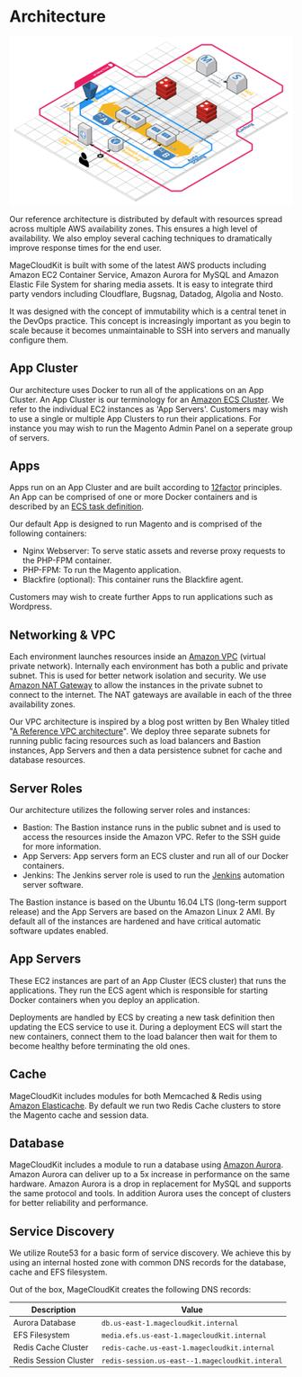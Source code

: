 # Architecture

![MageCloudKit Reference Architecture](reference_architecture.png)

Our reference architecture is distributed by default with resources spread across multiple AWS availability zones. 
This ensures a high level of availability. We also employ several caching techniques to dramatically improve response
times for the end user.

MageCloudKit is built with some of the latest AWS products including Amazon EC2 Container Service, Amazon Aurora
for MySQL and Amazon Elastic File System for sharing media assets. It is easy to integrate third party vendors
including Cloudflare, Bugsnag, Datadog, Algolia and Nosto.

It was designed with the concept of immutability which is a central tenet in the DevOps practice. This concept is
increasingly important as you begin to scale because it becomes unmaintainable to SSH into servers and manually
configure them.

## App Cluster

Our architecture uses Docker to run all of the applications on an App Cluster. An App Cluster is our terminology 
for an [Amazon ECS Cluster][0]. We refer to the individual EC2 instances as 'App Servers'. Customers may wish to
use a single or multiple App Clusters to run their applications. For instance you may wish to run the Magento Admin
Panel on a seperate group of servers.

## Apps

Apps run on an App Cluster and are built according to [12factor][6] principles. An App can be comprised of one or
more Docker containers and is described by an [ECS task definition][7].

Our default App is designed to run Magento and is comprised of the following containers:

 * Nginx Webserver: To serve static assets and reverse proxy requests to the PHP-FPM container.
 * PHP-FPM: To run the Magento application.
 * Blackfire (optional): This container runs the Blackfire agent.

Customers may wish to create further Apps to run applications such as Wordpress.

## Networking & VPC

Each environment launches resources inside an [Amazon VPC][1] (virtual private network). Internally each environment
has both a public and private subnet. This is used for better network isolation and security. We use
[Amazon NAT Gateway][2] to allow the instances in the private subnet to connect to the internet. The NAT gateways
are available in each of the three availability zones.

Our VPC architecture is inspired by a blog post written by Ben Whaley titled "[A Reference VPC architecture][8]".
We deploy three separate subnets for running public facing resources such as load balancers and Bastion instances,
App Servers and then a data persistence subnet for cache and database resources.

## Server Roles

Our architecture utilizes the following server roles and instances:

 * Bastion: The Bastion instance runs in the public subnet and is used to access the resources inside the Amazon
 VPC. Refer to the SSH guide for more information.
 * App Servers: App servers form an ECS cluster and run all of our Docker containers.
 * Jenkins: The Jenkins server role is used to run the [Jenkins][3] automation server software.

The Bastion instance is based on the Ubuntu 16.04 LTS (long-term support release) and the App Servers are based on 
the Amazon Linux 2 AMI. By default all of the instances are hardened and have critical automatic software updates
enabled.

## App Servers

These EC2 instances are part of an App Cluster (ECS cluster) that runs the applications. They run the ECS agent
which is responsible for starting Docker containers when you deploy an application.

Deployments are handled by ECS by creating a new task definition then updating the ECS service to use it. During a
deployment ECS will start the new containers, connect them to the load balancer then wait for them to become
healthy before terminating the old ones.

## Cache

MageCloudKit includes modules for both Memcached & Redis using [Amazon Elasticache][4]. By default we run
two Redis Cache clusters to store the Magento cache and session data.

## Database

MageCloudKit includes a module to run a database using [Amazon Aurora][5]. Amazon Aurora can deliver up to a 5x increase in performance on the same hardware. Amazon Aurora is a drop in replacement for MySQL and supports the same protocol and tools. In addition Aurora uses the concept of clusters for better reliability and performance.

## Service Discovery

We utilize Route53 for a basic form of service discovery. We achieve this by using an internal hosted zone with
common DNS records for the database, cache and EFS filesystem.

Out of the box, MageCloudKit creates the following DNS records:

| Description           | Value                                           |
| --------------------- | ----------------------------------------------- |
| Aurora Database       | `db.us-east-1.magecloudkit.internal`            |
| EFS Filesystem        | `media.efs.us-east-1.magecloudkit.internal`     |
| Redis Cache Cluster   | `redis-cache.us-east-1.magecloudkit.internal`   |
| Redis Session Cluster | `redis-session.us-east--1.magecloudkit.interal` |

[0]: https://docs.aws.amazon.com/AmazonECS/latest/developerguide/ECS_clusters.html
[1]: https://aws.amazon.com/vpc/
[2]: https://docs.aws.amazon.com/vpc/latest/userguide/vpc-nat-gateway.html
[3]: https://jenkins.io/
[4]: https://aws.amazon.com/elasticache/
[5]: https://aws.amazon.com/rds/aurora/
[6]: https://12factor.net/
[7]: https://docs.aws.amazon.com/AmazonECS/latest/developerguide/task_definitions.html
[8]: https://www.whaletech.co/2014/10/02/reference-vpc-architecture.html

